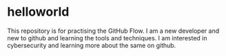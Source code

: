 # helloworld
This repository is for practising the GitHub Flow. I am a new developer and new to github and learning the tools and techniques. I am interested in cybersecurity and learning more about the same on github.
